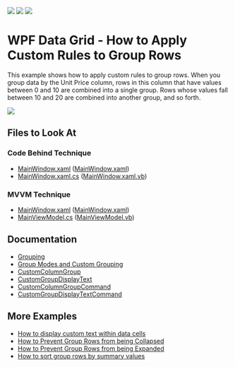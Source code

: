 <!-- default badges list -->
![](https://img.shields.io/endpoint?url=https://codecentral.devexpress.com/api/v1/VersionRange/128651234/21.1.2%2B)
[![](https://img.shields.io/badge/Open_in_DevExpress_Support_Center-FF7200?style=flat-square&logo=DevExpress&logoColor=white)](https://supportcenter.devexpress.com/ticket/details/E1530)
[![](https://img.shields.io/badge/📖_How_to_use_DevExpress_Examples-e9f6fc?style=flat-square)](https://docs.devexpress.com/GeneralInformation/403183)
<!-- default badges end -->

# WPF Data Grid - How to Apply Custom Rules to Group Rows

This example shows how to apply custom rules to group rows. When you group data by the Unit Price column, rows in this column that have values between 0 and 10 are combined into a single group. Rows whose values fall between 10 and 20 are combined into another group, and so forth.

![](https://docs.devexpress.com/WPF/images/GridControl_CustomColumnGroupCommand.png)

<!-- default file list -->

## Files to Look At

### Code Behind Technique

- [MainWindow.xaml](./CS/CustomGrouping_CodeBehind/MainWindow.xaml) ([MainWindow.xaml](./VB/CustomGrouping_CodeBehind/MainWindow.xaml))
- [MainWindow.xaml.cs](./CS/CustomGrouping_CodeBehind/MainWindow.xaml.cs#L39-L62) ([MainWindow.xaml.vb](./VB/CustomGrouping_CodeBehind/MainWindow.xaml.vb#L42-L68))

### MVVM Technique

- [MainWindow.xaml](./CS/CustomGrouping_MVVM/MainWindow.xaml) ([MainWindow.xaml](./VB/CustomGrouping_MVVM/MainWindow.xaml))
- [MainViewModel.cs](./CS/CustomGrouping_MVVM/MainViewModel.cs#L33-L57) ([MainViewModel.vb](./VB/CustomGrouping_MVVM/MainViewModel.vb#L36-L63))

<!-- default file list end -->

## Documentation

- [Grouping](https://docs.devexpress.com/WPF/7357/controls-and-libraries/data-grid/grouping)
- [Group Modes and Custom Grouping](https://docs.devexpress.com/WPF/6139/controls-and-libraries/data-grid/grouping/group-modes-and-custom-grouping)
- [CustomColumnGroup](https://docs.devexpress.com/WPF/DevExpress.Xpf.Grid.GridControl.CustomColumnGroup)
- [CustomGroupDisplayText](https://docs.devexpress.com/WPF/DevExpress.Xpf.Grid.GridControl.CustomGroupDisplayText)
- [CustomColumnGroupCommand](https://docs.devexpress.com/WPF/DevExpress.Xpf.Grid.GridControl.CustomColumnGroupCommand)
- [CustomGroupDisplayTextCommand](https://docs.devexpress.com/WPF/DevExpress.Xpf.Grid.GridControl.CustomGroupDisplayTextCommand)

## More Examples

- [How to display custom text within data cells](https://github.com/DevExpress-Examples/how-to-display-custom-text-within-dxgrid-cells-e2020)
- [How to Prevent Group Rows from being Collapsed](https://github.com/DevExpress-Examples/how-to-prevent-group-rows-from-being-collapsed-e2024)
- [How to Prevent Group Rows from being Expanded](https://github.com/DevExpress-Examples/how-to-prevent-group-rows-from-being-expanded-e2025)
- [How to sort group rows by summary values](https://github.com/DevExpress-Examples/how-to-sort-group-rows-by-summary-values-e1540)
